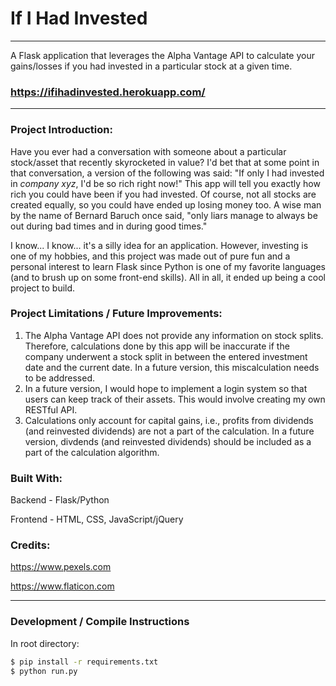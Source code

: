 # If I Had Invested
___
A Flask application that leverages the Alpha Vantage API to calculate your gains/losses if you had invested in a particular stock at a given time.
### https://ifihadinvested.herokuapp.com/
___

### Project Introduction:
Have you ever had a conversation with someone about a particular stock/asset that recently skyrocketed in value? I'd bet that at some point in that conversation, a version of the following was said: "If only I had invested in *company xyz*, I'd be so rich right now!" This app will tell you exactly how rich you could have been if you had invested. Of course, not all stocks are created equally, so you could have ended up losing money too. A wise man by the name of Bernard Baruch once said, "only liars manage to always be out during bad times and in during good times."

I know... I know... it's a silly idea for an application. However, investing is one of my hobbies, and this project was made out of pure fun and a personal interest to learn Flask since Python is one of my favorite languages (and to brush up on some front-end skills). All in all, it ended up being a cool project to build.

### Project Limitations / Future Improvements:
1) The Alpha Vantage API does not provide any information on stock splits. Therefore, calculations done by this app will be inaccurate if the company underwent a stock split in between the entered investment date and the current date. In a future version, this miscalculation needs to be addressed.
2) In a future version, I would hope to implement a login system so that users can keep track of their assets. This would involve creating my own RESTful API.
3) Calculations only account for capital gains, i.e., profits from dividends (and reinvested dividends) are not a part of the calculation. In a future version, divdends (and reinvested dividends) should be included as a part of the calculation algorithm.

### Built With:
Backend - Flask/Python

Frontend - HTML, CSS, JavaScript/jQuery

### Credits:
https://www.pexels.com

https://www.flaticon.com

___
### Development / Compile Instructions
In root directory:
```bash
$ pip install -r requirements.txt
$ python run.py
```